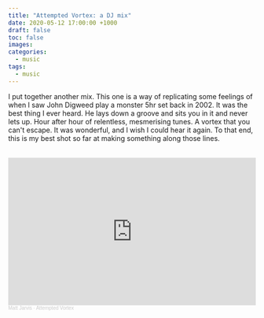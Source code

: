 ```yaml
---
title: "Attempted Vortex: a DJ mix"
date: 2020-05-12 17:00:00 +1000
draft: false
toc: false
images:
categories:
  - music
tags: 
  - music
---
```


I put together another mix. This one is a way of replicating some feelings of when I saw John Digweed play a monster 5hr set back in 2002. It was the best thing I ever heard. He lays down a groove and sits you in it and never lets up. Hour after hour of relentless, mesmerising tunes. A vortex that you can't escape. It was wonderful, and I wish I could hear it again. To that end, this is my best shot so far at making something along those lines.

<br />
<iframe width="100%" height="300" scrolling="no" frameborder="no" allow="autoplay" src="https://w.soundcloud.com/player/?url=https%3A//api.soundcloud.com/tracks/814807663&color=%23ff5500&auto_play=false&hide_related=false&show_comments=true&show_user=true&show_reposts=false&show_teaser=true&visual=true"></iframe><div style="font-size: 10px; color: #cccccc;line-break: anywhere;word-break: normal;overflow: hidden;white-space: nowrap;text-overflow: ellipsis; font-family: Interstate,Lucida Grande,Lucida Sans Unicode,Lucida Sans,Garuda,Verdana,Tahoma,sans-serif;font-weight: 100;"><a href="https://soundcloud.com/gotawesome" title="Matt Jarvis" target="_blank" style="color: #cccccc; text-decoration: none;">Matt Jarvis</a> · <a href="https://soundcloud.com/gotawesome/attempted-vortex" title="Attempted Vortex" target="_blank" style="color: #cccccc; text-decoration: none;">Attempted Vortex</a></div>
